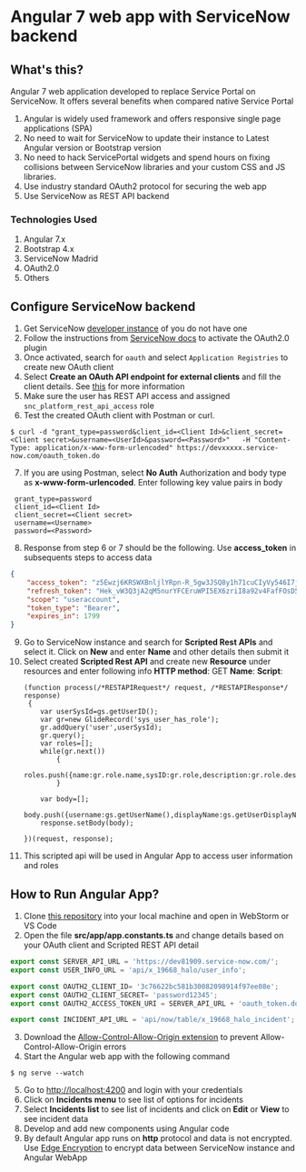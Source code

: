 # Angular 7 web app with ServiceNow backend

## What's this?
Angular 7 web application developed to replace Service Portal on ServiceNow. It offers several benefits when compared native Service Portal
1. Angular is widely used framework and offers responsive single page applications (SPA)
2. No need to wait for ServiceNow to update their instance to Latest Angular version or Bootstrap version 
2. No need to hack ServicePortal widgets and spend hours on fixing collisions between ServiceNow libraries and your custom CSS and JS libraries.
3. Use industry standard OAuth2 protocol for securing the web app 
4. Use ServiceNow as REST API backend


### Technologies Used
1. Angular 7.x
2. Bootstrap 4.x
3. ServiceNow Madrid
4. OAuth2.0
5. Others 

## Configure ServiceNow backend
1. Get ServiceNow [developer instance](https://developer.servicenow.com/app.do#!/dashboard?v=madrid) of you do not have one
2. Follow the instructions from [ServiceNow docs](https://docs.servicenow.com/bundle/madrid-platform-administration/page/administer/security/task/t_SettingUpOAuth.html) to activate the OAuth2.0 plugin
3. Once activated, search for `oauth` and select `Application Registries` to create new OAuth client
4. Select **Create an OAuth API endpoint for external clients** and fill the client details. See [this](https://docs.servicenow.com/bundle/madrid-platform-administration/page/administer/security/task/t_CreateEndpointforExternalClients.html#t_CreateEndpointforExternalClients) for more information
5. Make sure the user has REST API access and assigned `snc_platform_rest_api_access` role
6. Test the created OAuth client with Postman or curl. 
```
$ curl -d "grant_type=password&client_id=<Client Id>&client_secret=<Client secret>&username=<UserId>&password=<Password>"   -H "Content-Type: application/x-www-form-urlencoded" https://devxxxxx.service-now.com/oauth_token.do
```
7. If you are using Postman, select **No Auth** Authorization and body type as **x-www-form-urlencoded**. Enter following key value pairs in body
```
 grant_type=password
 client_id=<Client Id>
 client_secret=<Client secret>
 username=<Username>
 password=<Password>
```
8. Response from step 6 or 7 should be the following. Use **access_token** in subsequents steps to access data
```json
{
    "access_token": "z5Ewzj6KRSWXBnljlYRpn-R_5gw3JSQ8y1h71cuCIyVy546I7jwg5k9M2E0ctc2ssJC9S2ER6ZWGXs474Ext4Q",
    "refresh_token": "Hek_vW3Q3jA2qM5nurYFCEruWPI5EX6zriI8a92v4FafFOsD5el17fWkrz48ZLlw3kpjZSRJmiK9uTyjPL6rKg",
    "scope": "useraccount",
    "token_type": "Bearer",
    "expires_in": 1799
}
```
9. Go to ServiceNow instance and search for **Scripted Rest APIs** and select it. Click on **New** and enter **Name** and other details then submit it
10. Select created  **Scripted Rest API** and create new **Resource** under resources and enter following info
    **HTTP method**: GET 
    **Name**: <Name> 
    **Script**: 
    ```
    (function process(/*RESTAPIRequest*/ request, /*RESTAPIResponse*/ response) 
     {
    	var userSysId=gs.getUserID();
    	var gr=new GlideRecord('sys_user_has_role');
    	gr.addQuery('user',userSysId);
    	gr.query();
    	var roles=[];
    	while(gr.next())
    		{
    			roles.push({name:gr.role.name,sysID:gr.role,description:gr.role.description});
    		}
    
    	var body=[];
    	body.push({username:gs.getUserName(),displayName:gs.getUserDisplayName(),sysId:gs.getUserID(),roles:roles});
        response.setBody(body);
    
    })(request, response);
    ```
11. This scripted api will be used in Angular App to access user information and roles
    



## How to  Run Angular App?
1. Clone [this repository](https://github.com/pavankjadda/Angular7-WebApp-ServiceNow) into your local machine and open in WebStorm or VS Code
2. Open the file **src/app/app.constants.ts** and change details based on your OAuth client and Scripted REST API detail
```typescript
export const SERVER_API_URL = 'https://dev81909.service-now.com/';
export const USER_INFO_URL = 'api/x_19668_halo/user_info';

export const OAUTH2_CLIENT_ID= '3c76622bc581b30082098914f97ee08e';
export const OAUTH2_CLIENT_SECRET= 'password12345';
export const OAUTH2_ACCESS_TOKEN_URI = SERVER_API_URL + 'oauth_token.do';

export const INCIDENT_API_URL = 'api/now/table/x_19668_halo_incident';

```
3. Download the [Allow-Control-Allow-Origin extension](https://chrome.google.com/webstore/detail/allow-control-allow-origi/nlfbmbojpeacfghkpbjhddihlkkiljbi?hl=en)
 to prevent Allow-Control-Allow-Origin errors
4. Start the Angular web app with the following command
```
$ ng serve --watch
```
5. Go to [http://localhost:4200](http://localhost:4200) and login with your credentials
6. Click on **Incidents menu** to see list of options for incidents
7. Select **Incidents list** to see list of incidents and click on **Edit** or **View** to see incident data
8. Develop and add new components using Angular code
9. By default Angular app runs on **http** protocol and data is not encrypted. Use [Edge Encryption](https://docs.servicenow.com/bundle/london-servicenow-platform/page/administer/edge-encryption/concept/c_EdgeEncryptionOverview.html) to encrypt data between ServiceNow instance and Angular WebApp
